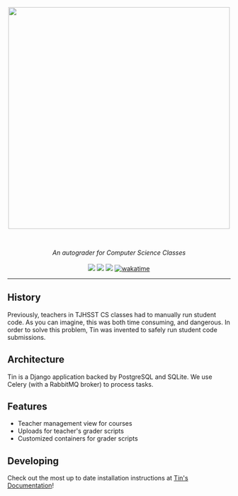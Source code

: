 <p align="center">
  <img src="docs/source/_static/tin-logo.gif" width="500">
</p>
<br>
<p align="center">
  <i>An autograder for Computer Science Classes</i>
  <br>
  <br>
  <a href="https://github.com/astral-sh/ruff"><img src="https://img.shields.io/endpoint?url=https://raw.githubusercontent.com/astral-sh/ruff/main/assets/badge/v2.json"></a>
  <img src="https://github.com/tjcsl/tin/actions/workflows/ci.yml/badge.svg">
  <a href="https://github.com/pre-commit/pre-commit"><img src="https://img.shields.io/badge/pre--commit-enabled-brightgreen?logo=pre-commit"></a>
  <a href="https://wakatime.com/badge/github/tjcsl/tin"><img src="https://wakatime.com/badge/github/tjcsl/tin.svg" alt="wakatime"></a>
</p>
<hr>

## History
Previously, teachers in TJHSST CS classes had to manually run student code. As you can imagine,
this was both time consuming, and dangerous. In order to solve this problem, Tin was invented
to safely run student code submissions.

## Architecture
Tin is a Django application backed by PostgreSQL and SQLite. We use Celery (with a RabbitMQ broker) to process tasks.

## Features
* Teacher management view for courses
* Uploads for teacher's grader scripts
* Customized containers for grader scripts

## Developing
Check out the most up to date installation instructions at [Tin's Documentation](https://tjcsl.github.io/tin/)!
